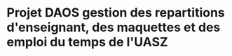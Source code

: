 # Projet DAOS gestion des repartitions d'enseignant, des maquettes et des emploi du temps de l'UASZ
